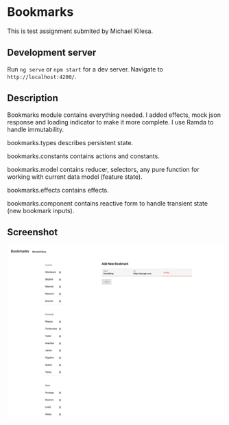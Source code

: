 # Bookmarks

This is test assignment submited by Michael Kilesa.

## Development server

Run `ng serve` or `npm start` for a dev server. Navigate to `http://localhost:4200/`.
## Description

Bookmarks module contains everything needed. I added effects, mock json response and loading indicator to make it more complete. I use Ramda to handle immutability.

bookmarks.types describes persistent state.

bookmarks.constants contains actions and constants.

bookmarks.model contains reducer, selectors, any pure function for working with current data model (feature state).

bookmarks.effects contains effects.

bookmarks.component contains reactive form to handle transient state (new bookmark inputs).

## Screenshot

![Bookmarks screenshot](/src/assets/img/bookmarks-screenshot.png?raw=true "Bookmarks screenshot")

